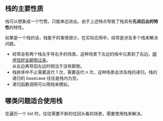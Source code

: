 ## 栈的主要性质

栈可以想象成一个竹筒，只能单边进出。由于上述特点导致了栈具有**先进后出的特性**的特性。

如果是一个栈的话，栈能干的事情很少。在实际应用中，经常是涉及多个栈来解决问题。

- 经常会有两个栈左手导右手的场景。这种场景下左边的栈中元素到了右边，<u>顺序恰好会颠倒过来</u>。  
  从右边再导回左边时相当于没有颠倒。
- 栈排序中不止需要迭代 1 次，需要迭代 n 次，这种场景会涉及栈的递归。栈的递归的 basecase 往往是栈内为空。
- 递归函数调用可以用栈来模拟。

## 哪类问题适合使用栈

在遍历一个 list 时，往往需要不断的往回头看的场景，需要使用栈来解决。
